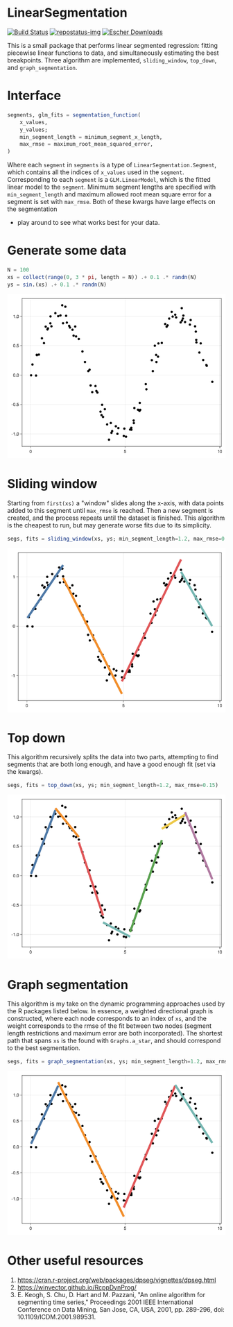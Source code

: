 # LinearSegmentation

[repostatus-url]: https://www.repostatus.org/#active
[repostatus-img]: https://www.repostatus.org/badges/latest/active.svg

[![Build Status](https://github.com/stelmo/LinearSegmentation.jl/actions/workflows/CI.yml/badge.svg?branch=master)](https://github.com/stelmo/LinearSegmentation.jl/actions/workflows/CI.yml?query=branch%3Amaster) [![repostatus-img]][repostatus-url] [![Escher Downloads](https://shields.io/endpoint?url=https://pkgs.genieframework.com/api/v1/badge/LinearSegmentation)](https://pkgs.genieframework.com?packages=LinearSegmentation)

This is a small package that performs linear segmented regression: fitting
piecewise linear functions to data, and simultaneously estimating the best
breakpoints. Three algorithm are implemented, `sliding_window`, `top_down`, and
`graph_segmentation`.

# Interface
```julia
segments, glm_fits = segmentation_function(
    x_values, 
    y_values; 
    min_segment_length = minimum_segment_x_length, 
    max_rmse = maximum_root_mean_squared_error,
)
```
Where each `segment` in `segments` is a type of `LinearSegmentation.Segment`,
which contains all the indices of `x_values` used in the `segment`.
Corresponding to each `segment` is a `GLM.LinearModel`, which is the fitted
linear model to the `segment`. Minimum segment lengths are specified with
`min_segment_length` and maximum allowed root mean square error for a segment is
set with `max_rmse`. Both of these kwargs have large effects on the segmentation
- play around to see what works best for your data.

# Generate some data
```julia
N = 100
xs = collect(range(0, 3 * pi, length = N)) .+ 0.1 .* randn(N)
ys = sin.(xs) .+ 0.1 .* randn(N)
```
![Raw data to be segmented](imgs/data.png)

# Sliding window
Starting from `first(xs)` a "window" slides along the x-axis, with data points
added to this segment until `max_rmse` is reached. Then a new segment is
created, and the process repeats until the dataset is finished. This algorithm
is the cheapest to run, but may generate worse fits due to its simplicity.
```julia
segs, fits = sliding_window(xs, ys; min_segment_length=1.2, max_rmse=0.15)
```
![Sliding window segmentation](imgs/sliding_window.png)

# Top down
This algorithm recursively splits the data into two parts, attempting to find
segments that are both long enough, and have a good enough fit (set via the
kwargs).
```julia
segs, fits = top_down(xs, ys; min_segment_length=1.2, max_rmse=0.15)
```
![Top down segmentation](imgs/top_down.png)

# Graph segmentation
This algorithm is my take on the dynamic programming approaches used by the R
packages listed below. In essence, a weighted directional graph is constructed,
where each node corresponds to an index of `xs`, and the weight corresponds to
the rmse of the fit between two nodes (segment length restrictions and maximum
error are both incorporated). The shortest path that spans `xs` is the found
with `Graphs.a_star`, and should correspond to the best segmentation.
```julia
segs, fits = graph_segmentation(xs, ys; min_segment_length=1.2, max_rmse=0.15)
```
![Graph segmentation](imgs/graph_segmentation.png)

# Other useful resources
1. https://cran.r-project.org/web/packages/dpseg/vignettes/dpseg.html
2. https://winvector.github.io/RcppDynProg/
3. E. Keogh, S. Chu, D. Hart and M. Pazzani, "An online algorithm for segmenting
   time series," Proceedings 2001 IEEE International Conference on Data Mining,
   San Jose, CA, USA, 2001, pp. 289-296, doi: 10.1109/ICDM.2001.989531.